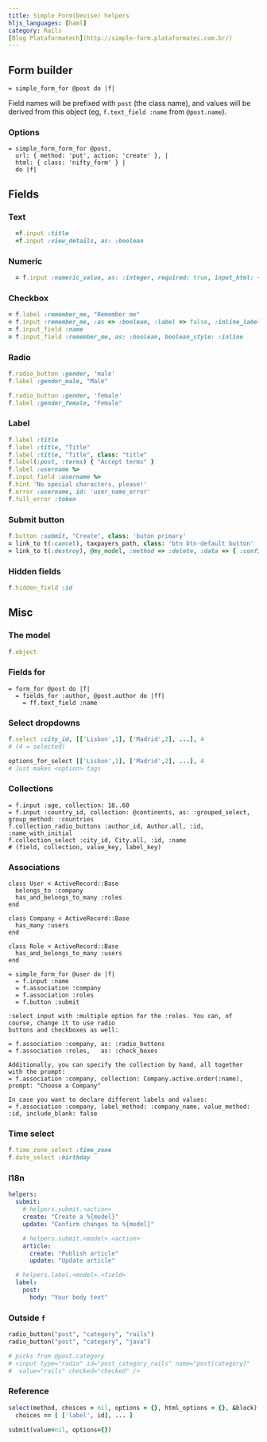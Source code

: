 ```yaml
---
title: Simple Form(Devise) helpers
hljs_languages: [haml]
category: Rails
[Blog Plataformatech](http://simple-form.plataformatec.com.br/)
---
```


## Form builder

```haml
= simple_form_for @post do |f|
```

Field names will be prefixed with `post` (the class name), and values will be derived from this object (eg, `f.text_field :name` from `@post.name`).

### Options

```haml
= simple_form_form_for @post, 
  url: { method: 'put', action: 'create' }, |
  html: { class: 'nifty_form' } |
  do |f|
```

## Fields

### Text

```rb
  =f.input :title
  =f.input :view_details, as: :boolean
```

### Numeric

```rb
  = f.input :numeric_value, as: :integer, required: true, input_html: { value: 10 } #input_hml = value default
```

### Checkbox

```rb
= f.label :remember_me, "Remember me"
= f.input :remember_me, :as => :boolean, :label => false, :inline_label => true if devise_mapping.rememberable?
= f.input_field :name
= f.input_field :remember_me, as: :boolean, boolean_style: :inline
```

### Radio

```rb
f.radio_button :gender, 'male'
f.label :gender_male, "Male"

f.radio_button :gender, 'female'
f.label :gender_female, "Female"
```

### Label

```rb
f.label :title
f.label :title, "Title"
f.label :title, "Title", class: "title"
f.label(:post, :terms) { "Accept terms" }
f.label :username %>
f.input_field :username %>
f.hint 'No special characters, please!' 
f.error :username, id: 'user_name_error' 
f.full_error :token 
```

### Submit button

```rb
f.button :submit, "Create", class: 'buton primary'
= link_to t(:cancel), taxpayers_path, class: 'btn btn-default button'
= link_to t(:destroy), @my_model, :method => :delete, :data => { :confirm => t(:destroy_are_you_sure)}, class: 'button negative'
```

### Hidden fields

```rb
f.hidden_field :id
```

## Misc

### The model

```ruby
f.object
```

### Fields for

```haml
= form_for @post do |f|
  = fields_for :author, @post.author do |ff|
    = ff.text_field :name
```

### Select dropdowns

```rb
f.select :city_id, [['Lisbon',1], ['Madrid',2], ...], 4
# (4 = selected)

options_for_select [['Lisbon',1], ['Madrid',2], ...], 4
# Just makes <option> tags
```

### Collections

```
= f.input :age, collection: 18..60
= f.input :country_id, collection: @continents, as: :grouped_select, group_method: :countries
f.collection_radio_buttons :author_id, Author.all, :id, :name_with_initial
f.collection_select :city_id, City.all, :id, :name
# (field, collection, value_key, label_key)
```

### Associations

```
class User < ActiveRecord::Base
  belongs_to :company
  has_and_belongs_to_many :roles
end

class Company < ActiveRecord::Base
  has_many :users
end

class Role < ActiveRecord::Base
  has_and_belongs_to_many :users
end

= simple_form_for @user do |f|
  = f.input :name 
  = f.association :company 
  = f.association :roles 
  = f.button :submit
  
:select input with :multiple option for the :roles. You can, of course, change it to use radio
buttons and checkboxes as well:

= f.association :company, as: :radio_buttons
= f.association :roles,   as: :check_boxes

Additionally, you can specify the collection by hand, all together with the prompt:
= f.association :company, collection: Company.active.order(:name), prompt: "Choose a Company"

In case you want to declare different labels and values:
= f.association :company, label_method: :company_name, value_method: :id, include_blank: false
```

### Time select

```rb
f.time_zone_select :time_zone
f.date_select :birthday
```
### I18n

```yaml
helpers:
  submit:
    # helpers.submit.<action>
    create: "Create a %{model}"
    update: "Confirm changes to %{model}"

    # helpers.submit.<model>.<action>
    article:
      create: "Publish article"
      update: "Update article"

  # helpers.label.<model>.<field>
  label:
    post:
      body: "Your body text"
```

### Outside `f`

```rb
radio_button("post", "category", "rails")
radio_button("post", "category", "java")

# picks from @post.category
# <input type="radio" id="post_category_rails" name="post[category]"
#  value="rails" checked="checked" />
```

### Reference

```rb
select(method, choices = nil, options = {}, html_options = {}, &block)
  choices == [ ['label', id], ... ]

submit(value=nil, options={})
```


